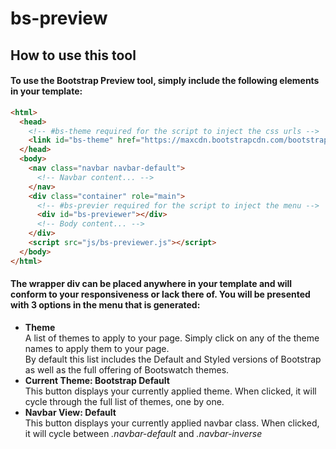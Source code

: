 # bs-preview

## How to use this tool
#### To use the Bootstrap Preview tool, simply include the following elements in your template: 

```html
<html>
  <head>
    <!-- #bs-theme required for the script to inject the css urls -->
    <link id="bs-theme" href="https://maxcdn.bootstrapcdn.com/bootstrap/3.3.7/css/bootstrap.min.css" rel="stylesheet">
  </head>
  <body>
    <nav class="navbar navbar-default">
      <!-- Navbar content... -->
    </nav>
    <div class="container" role="main">
      <!-- #bs-previer required for the script to inject the menu -->
      <div id="bs-previewer"></div>
      <!-- Body content... -->
    </div>    
    <script src="js/bs-previewer.js"></script>
  </body>
</html>
```

#### The wrapper div can be placed anywhere in your template and will conform to your responsiveness or lack there of. You will be presented with 3 options in the menu that is generated:

* **Theme**  
 A list of themes to apply to your page. Simply click on any of the theme names to apply them to your page.  
 By default this list includes the Default and Styled versions of Bootstrap as well as the full offering of Bootswatch themes.
* **Current Theme: Bootstrap Default**  
 This button displays your currently applied theme. When clicked, it will cycle through the full list of themes, one by one.
* **Navbar View: Default**  
 This button displays your currently applied navbar class. When clicked, it will cycle between _.navbar-default_ and _.navbar-inverse_
